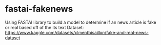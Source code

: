 # fastai-fakenews
Using FASTAI library to build a model to determine if an news article is fake or real based off of the its text
Dataset: https://www.kaggle.com/datasets/clmentbisaillon/fake-and-real-news-dataset
